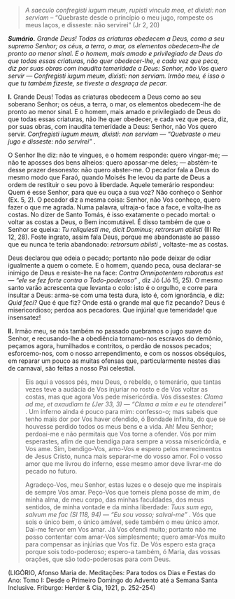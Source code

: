 > *A saeculo confregisti iugum meum, rupisti vincula mea, et dixisti: non serviam* – “Quebraste desde o princípio o meu jugo, rompeste os meus laços, e disseste: não servirei” (Jr 2, 20)

***Sumário.** Grande Deus! Todas as criaturas obedecem a Deus, como a seu supremo Senhor; os céus, a terra, o mar, os elementos obedecem-lhe de pronto ao menor sinal. E o homem, mais amado e privilegiado de Deus do que todas essas criaturas, não quer obedecer-lhe, e cada vez que peca, diz por suas obras com inaudita temeridade a Deus: Senhor, não Vos quero servir ― Confregisti iugum meum, dixisti: non serviam. Irmão meu, é isso o que tu também fizeste, se tiveste a desgraça de pecar.*

**I.** Grande Deus! Todas as criaturas obedecem a Deus como ao seu soberano Senhor; os céus, a terra, o mar, os elementos obedecem-lhe de pronto ao menor sinal. E o homem, mais amado e privilegiado de Deus do que todas essas criaturas, não lhe quer obedecer, e cada vez que peca, diz, por suas obras, com inaudita temeridade a Deus: Senhor, não Vos quero servir. *Confregisti iugum meum, dixisti: non serviam ― “Quebraste o meu jugo e disseste: não servirei”* .

O Senhor lhe diz: não te vingues, e o homem responde: quero vingar-me; ― não te aposses dos bens alheios: quero apossar-me deles; ― abstém-te desse prazer desonesto: não quero abster-me. O pecador fala a Deus do mesmo modo que Faraó, quando Moisés lhe levou da parte de Deus a ordem de restituir o seu povo à liberdade. Aquele temerário respondeu: Quem é esse Senhor, para que eu ouça a sua voz? Não conheço o Senhor (Ex. 5, 2). O pecador diz a mesma coisa: Senhor, não Vos conheço, quero fazer o que me agrada. Numa palavra, ultraja-o face a face, e volta-lhe as costas. No dizer de Santo Tomás, é isso exatamente o pecado mortal: o voltar as costas a Deus, o Bem incomutável. É disso também de que o Senhor se queixa: *Tu reliquiesti me, dicit Dominus; retrorsum abiisti* (III Re 12, 28). Foste ingrato, assim fala Deus, porque me abandonaste ao passo que eu nunca te teria abandonado: *retrorsum abiisti* , voltaste-me as costas.

Deus declarou que odeia o pecado; portanto não pode deixar de odiar igualmente a quem o comete. E o homem, quando peca, ousa declarar-se inimigo de Deus e resiste-lhe na face: *Contra Omnipotentem roboratus est ― “ele se fez forte contra o Todo-poderoso”* , diz Jó (Jó 15, 25). O mesmo santo varão acrescenta que levanta o colo: isto é o orgulho, e corre para insultar a Deus: arma-se com uma testa dura, isto é, com ignorância, e diz: *Quid feci?* Que é que fiz? Onde está o grande mal que fiz pecando? Deus é misericordioso; perdoa aos pecadores. Que injúria! que temeridade! que insensatez!

**II.** Irmão meu, se nós também no passado quebramos o jugo suave do Senhor, e recusando-lhe a obediência tornamo-nos escravos do demônio, peçamos agora, humilhados e contritos, o perdão de nossos pecados; esforcemo-nos, com o nosso arrependimento, e com os nossos obséquios, em reparar um pouco as muitas ofensas que, particularmente nestes dias de carnaval, são feitas a nosso Pai celestial.

> Eis aqui a vossos pés, meu Deus, o rebelde, o temerário, que tantas vezes teve a audácia de Vos injuriar no rosto e de Vos voltar as costas, mas que agora Vos pede misericórdia. Vós dissestes: *Clama ad me, et axaudiam te (Jer 33, 3) ― “Clama a mim e eu te atenderei”* . Um inferno ainda é pouco para mim: confesso-o; mas sabeis que tenho mais dor por Vos haver ofendido, ó Bondade infinita, do que se houvesse perdido todos os meus bens e a vida. Ah! Meu Senhor; perdoai-me e não permitais que Vos torne a ofender. Vós por mim esperastes, afim de que bendiga para sempre a vossa misericórdia, e Vos ame. Sim, bendigo-Vos, amo-Vos e espero pelos merecimentos de Jesus Cristo, nunca mais separar-me do vosso amor. Foi o vosso amor que me livrou do inferno, esse mesmo amor deve livrar-me do pecado no futuro.
>
> Agradeço-Vos, meu Senhor, estas luzes e o desejo que me inspirais de sempre Vos amar. Peço-Vos que tomeis plena posse de mim, de minha alma, de meu corpo, das minhas faculdades, dos meus sentidos, de minha vontade e da minha liberdade: *Tuus sum ego, salvum me fac (Sl 118, 94) ― “Eu sou vosso; salvai-me”* . Vós que sois o único bem, o único amável, sede também o meu único amor. Dai-me fervor em Vos amar. Já Vos ofendi muito; portanto não me posso contentar com amar-Vos simplesmente; quero amar-Vos muito para compensar as injúrias que Vos fiz. De Vós espero esta graça porque sois todo-poderoso; espero-a também, ó Maria, das vossas orações, que são todo-poderosas para com Deus.

(LIGÓRIO, Afonso Maria de. Meditações: Para todos os Dias e Festas do Ano: Tomo I: Desde o Primeiro Domingo do Advento até a Semana Santa Inclusive. Friburgo: Herder & Cia, 1921, p. 252-254)
